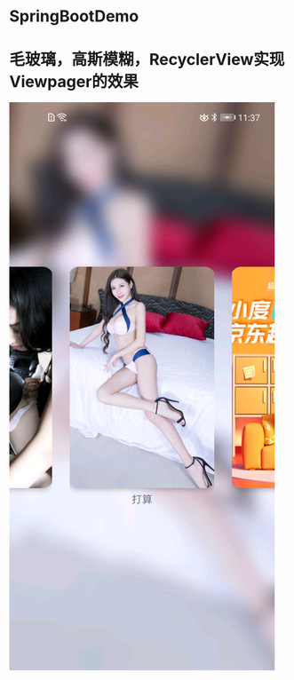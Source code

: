 # SpringBootDemo
# 毛玻璃，高斯模糊，RecyclerView实现Viewpager的效果





![](https://github.com/yxjme/SpringBootDemo/blob/master/img/23.jpg)
